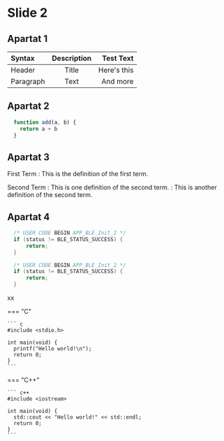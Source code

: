 
# Slide 2

## Apartat 1
| Syntax      | Description | Test Text     |
| :---        |    :----:   |          ---: |
| Header      | Title       | Here's this   |
| Paragraph   | Text        | And more      |     

## Apartat 2
```javascript
  function add(a, b) {
    return a + b
  }
```
## Apartat 3
First Term
: This is the definition of the first term.

Second Term
: This is one definition of the second term.
: This is another definition of the second term.   

## Apartat 4
```c
  /* USER CODE BEGIN APP_BLE_Init_2 */
  if (status != BLE_STATUS_SUCCESS) {
      return;
  }

  /* USER CODE BEGIN APP_BLE_Init_2 */
  if (status != BLE_STATUS_SUCCESS) {
      return;
  }
```

xx

=== "C"

    ``` c
    #include <stdio.h>

    int main(void) {
      printf("Hello world!\n");
      return 0;
    }
    ```

=== "C++"

    ``` c++
    #include <iostream>

    int main(void) {
      std::cout << "Hello world!" << std::endl;
      return 0;
    }
    ```

